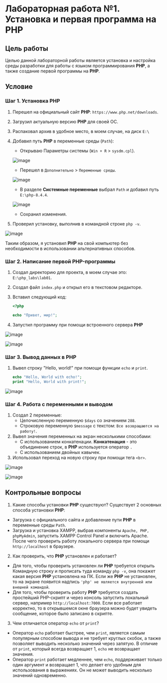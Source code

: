 # Лабораторная работа №1. Установка и первая программа на PHP

## Цель работы

Целью данной лабораторной работы является установка и настройка среды разработки для работы с языком программирования **PHP**, а также создание первой программы на **PHP**.

## Условие

### Шаг 1. Установка PHP

1. Перешел на официальный сайт **PHP**: `https://www.php.net/downloads`.
2. Загрузил актуальную версию **PHP** для своей ОС. 
3. Распаковал архив в удобное место, в моем случае, на диск `E:\`
4. Добавил путь **PHP** в переменные среды (`Path`):
    - Открываю Параметры системы (`Win + R` > `sysdm.cpl`).

    ![image](https://i.imgur.com/egPKyWa.jpeg)

    - Перешел в `Дополнительно` > `Переменные среды`.

    ![image](https://i.imgur.com/Twu7Pq4.jpeg)

    - В разделе **Системные переменные** выбрал `Path` и добавил путь `E:\php-8.4.4`.

    ![image](https://i.imgur.com/fUEUXLG.jpeg)

    - Сохранил изменения.

5. Проверил установку, выполнив в командной строке `php -v`.

![image](https://i.imgur.com/iZ50Vm6.jpeg)

Таким образом, я установил **PHP** на свой компьютер без необходимости в использовании альтернативных способов.

### Шаг 2. Написание первой PHP-программы

1. Создал директорию для проекта, в моем случае это: `E:\php_labs\lab01`.
2. Создал файл `index.php` и открыл его в текстовом редакторе.
3. Вставил следующий код:

    ```php
    <?php

    echo "Привет, мир!";
    ```

4. Запустил программу при помощи встроенного сервера **PHP**

![image](https://i.imgur.com/nzNeFU0.jpeg)

![image](https://i.imgur.com/qiXliqe.jpeg)

### Шаг 3. Вывод данных в PHP

1. Вывел строку "Hello, world!" при помощи функции `echo` и `print`.

    ```php
    echo "Hello, World with echo!";
    print "Hello, World with print!";
    ```

![image](https://i.imgur.com/JTVKGjf.jpeg)

### Шаг 4. Работа с переменными и выводом

1. Создал 2 переменные:
    - Целочисленную переменную `$days` со значением `288`.
    - Строковую переменную `$message` с текстом: `Все возвращаются на работу!`.
2. Вывел значения переменных на экран несколькими способами:
    - С использованием конкатенации. **Конкатенация** - это объединение строк, в **PHP** используется оператор `.`
    - С использованием двойных кавычек.
3. Использовал переход на новую строку при помощи тега `<br>`.

![image](https://i.imgur.com/F37UTiT.jpeg)

![image](https://i.imgur.com/hdryXUP.jpeg)

## Контрольные вопросы

1. Какие способы установки **PHP** существуют?
Существует 2 основных способа установки **PHP**:

- Загрузка с официального сайта и добавление пути **PHP** в переменные среды `Path`.
- Загрузка и установка XAMPP, выбрав компоненты `Apache, PHP, phpMyAdmin`, запустить XAMPP Control Panel и включить Apache. После чего проверить работу локального сервера при помощи `http://localhost` в браузере.

2. Как проверить, что **PHP** установлен и работает?

- Для того, чтобы проверить установлен ли **PHP** требуется открыть Командную строку и прописать туда команду `php -v`, она покажет какая версия **PHP** установлена на ПК. Если же **PHP** не установлен, то на экране появится надпись `'php' не является внутренней или внешней командой`.
- Для того, чтобы проверить работу **PHP** требуется создать простейший PHP-скрипт и через консоль запустить локальный сервер, например `http://localhost:7000`. Если все работает корректно, то в открывшемся окне браузера можно будет увидеть сообщение, которое было записано в скрипте.

3. Чем отличается оператор `echo` от `print`?

- Оператор `echo` работает быстрее, чем `print`, является самым популярным способом вывода и не требует круглых скобок, а также позволяет выводить несколько значений через запятую. В отличие от `print`, который всегда возвращает 1, `echo` не возвращает значения.
- Оператор `print` работает медленнее, чем `echo`, поддерживает только один аргумент и возвращает 1, что делает его удобным для использования в выражениях. Он не может выводить несколько значений одновременно.